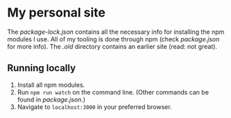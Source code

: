 # My personal site

The *package-lock.json* contains all the necessary info for installing the npm modules I use. All of my tooling is done through npm (check *package.json* for more info). The *.old* directory contains an earlier site (read: not great).

## Running locally

1. Install all npm modules.
2. Run `npm run watch` on the command line. (Other commands can be found in *package.json*.)
3. Navigate to `localhost:3000` in your preferred browser.